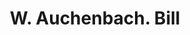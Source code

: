 ---
doi: 10.7916/D81G1ZC2
date_other: '1870'
date_other_textual: '1870'
form: printed ephemera
genre:
- Invoices
name:
- W. Auchenbach
object_in_context_url: https://biggert.cul.columbia.edu/items/view/ave_biggert_01504
subject_hierarchical_geographic:
- Pottstown, Pennsylvania, United States
subject_name:
- W. Auchenbach
title: W. Auchenbach. Bill
sort_title: W. Auchenbach. Bill
call_number: ave_biggert_01504
coordinates:
- 40.249722222222225,-75.64027777777778
pid: ave_biggert_01504
identifiers: ave_biggert_01504
canvas_id: ldpd:396765
permalink: "/items/ave_biggert_01504/"
layout: iiif-image-page
---